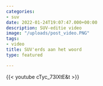```yaml
---
categories:
- suv
date: 2022-01-24T19:07:47.000+00:00
description: SUV-editie video
image: "/uploads/post_video.PNG"
tags:
- video
title: SUV'erds aan het woord
type: featured

---
```

{{< youtube cTyc_73lXtE&t >}}